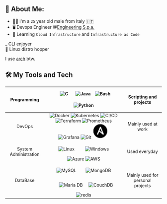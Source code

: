 ## 🦆 About Me:

- 👦🏼 I'm a `25` year old male from Italy 🇮🇹
- 🖥️ Devops Engineer @[Engineering S.p.a.](https://www.eng.it/)
- 📖 Learning `Cloud Infrastructure` and `Infrastructure as Code`

 \_ CLI enjoyer <br>
 🐧 Linux distro hopper

I use [arch](https://archlinux.org/) btw.

## 🛠️ My Tools and Tech

<!--
List hell. Be my guest, I will explain absolutely nothing
-->

| Programming |    <img style="margin: 10px" src="https://profilinator.rishav.dev/skills-assets/c-original.svg" alt="C" height="40" /> <img style="margin: 10px" src="https://profilinator.rishav.dev/skills-assets/java-original-wordmark.svg" alt="Java" height="40" /> <img style="margin: 15 px" src="https://user-images.githubusercontent.com/25181517/192158606-7c2ef6bd-6e04-47cf-b5bc-da2797cb5bda.png" alt="Bash" height="50" /> <img style="margin: 10px" src="https://profilinator.rishav.dev/skills-assets/python-original.svg" alt="Python" height="40" />    | Scripting and projects |
| :---------: | :-------------------------------------------------------------------------------------------------------------------------------------------------------------------------------------------------------------------------------------------------------------------------------------------------------------------------------------------------------------------------------------------------------------------------------------------------------------------------------------------------------------------------------------------------------------------------------------------------------------------------------------------------------------------------------------------------------------------------------------------------------------------------------------------------------------------------------------------------------------------------------------------------------------------------------------------------------------------------------------------------------------------------------------------: | :--------------------------------------------: |
|   DevOps    | <img style="margin: 15 px" src="https://user-images.githubusercontent.com/25181517/117207330-263ba280-adf4-11eb-9b97-0ac5b40bc3be.png" alt="Docker" height="50" /> <img style="margin: 15 px" src="https://user-images.githubusercontent.com/25181517/182534006-037f08b5-8e7b-4e5f-96b6-5d2a5558fa85.png" alt="Kubernetes" height="50" /> <img style="margin: 15 px" src="https://user-images.githubusercontent.com/25181517/183868728-b2e11072-00a5-47e2-8a4e-4ebbb2b8c554.png" alt="CI/CD" height="50" /> <img style="margin: 15 px" src="https://user-images.githubusercontent.com/25181517/183345121-36788a6e-5462-424a-be67-af1ebeda79a2.png" alt="Terraform" height="50" /> <img style="margin: 15 px" src="https://user-images.githubusercontent.com/25181517/182534182-c510199a-7a4d-4084-96e3-e3db2251bbce.png" alt="Prometheus" height="50" /> <img style="margin: 15 px" src="https://user-images.githubusercontent.com/25181517/182534075-4962068b-4407-46c2-ac67-ddcb86af30cc.png" alt="Grafana" height="50" /> <img style="margin: 15 px" src="https://user-images.githubusercontent.com/25181517/192108372-f71d70ac-7ae6-4c0d-8395-51d8870c2ef0.png" alt="Git" height="50" /> <a href="https://www.ansible.com/" title="Ansible"><img src="icons/ansible.png" alt='Ansible' height="50"/></a> <img style="margin: 15 px" src=""/> |         Mainly used at work          |
|  System Administration   |                                                                                                                                                                                                                                                                                                                     <img style="margin: 15px" src="https://profilinator.rishav.dev/skills-assets/linux-original.svg" alt="Linux" height="50" /> <img style="margin: 15px" src="https://user-images.githubusercontent.com/25181517/186884150-05e9ff6d-340e-4802-9533-2c3f02363ee3.png" alt="Windows" height="50" /> <img style="margin: 15 px" src="https://user-images.githubusercontent.com/25181517/183911544-95ad6ba7-09bf-4040-ac44-0adafedb9616.png" alt="Azure" height="50" /> <img style="margin: 15 px" src="https://user-images.githubusercontent.com/25181517/183896132-54262f2e-6d98-41e3-8888-e40ab5a17326.png" alt="AWS" height="50" />                                                                                                                                                                                                                                                                                                                    |                  Used everyday                 |
|  DataBase   |                                                                                                                                                                                                                                                                                                                      <img style="margin: 15px" src="https://profilinator.rishav.dev/skills-assets/mysql-original-wordmark.svg" alt="MySQL" height="50" /><img style="margin: 15px" src="https://profilinator.rishav.dev/skills-assets/mongodb-original-wordmark.svg" alt="MongoDB" height="50" /> <img style="margin: 15px" src="https://profilinator.rishav.dev/skills-assets/mariadb.png" alt="Maria DB" height="50" /> <img style="margin: 15 px" src="https://user-images.githubusercontent.com/25181517/188324073-16ec2fcc-e7d5-401a-9dbf-7c26f23c325f.png" alt="CouchDB" height="50" /> <img style="margin: 15 px" src="https://user-images.githubusercontent.com/25181517/182884894-d3fa6ee0-f2b4-4960-9961-64740f533f2a.png" alt="redis" height="50" />                                                                                                                                                                                                                                                                                                                    |                  Mainly used for personal projects                 |

